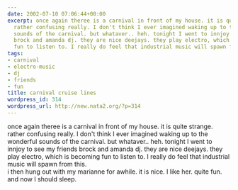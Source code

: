 ```yaml
---
date: 2002-07-10 07:06:44+00:00
excerpt: once again theree is a carnival in front of my house. it is quite strange.
  rather confusing really. I don't think I ever imagined waking up to the wonderful
  sounds of the carnival. but whataver.. heh. tonight I went to innjoy to see my friends
  brock and amanda dj. they are nice deejays. they play electro, which is becoming
  fun to listen to. I really do feel that industrial music will spawn from ...
tags:
- carnival
- electro-music
- dj
- friends
- fun
title: carnival cruise lines
wordpress_id: 314
wordpress_url: http://new.nata2.org/?p=314
---
```


once again theree is a carnival in front of my house. it is quite strange. rather confusing really. I don't think I ever imagined waking up to the wonderful sounds of the carnival. but whataver.. heh. tonight I went to innjoy to see my friends brock and amanda dj. they are nice deejays. they play electro, which is becoming fun to listen to. I really do feel that industrial music will spawn from this. <br/>i then hung out with my marianne for awhile. it is nice. I like her. quite fun. and now I should sleep.